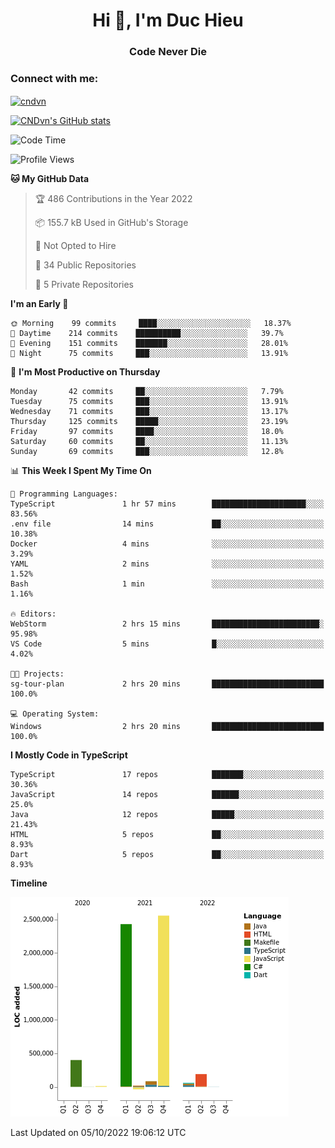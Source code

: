 <h1 align="center">Hi 👋, I'm Duc Hieu</h1>
<h3 align="center">Code Never Die</h3>

<h3 align="left">Connect with me:</h3>
<p align="left">
<a href="https://linkedin.com/in/cndvn" target="blank"><img align="center" src="https://img.shields.io/badge/LinkedIn-0077B5?style=for-the-badge&logo=linkedin&logoColor=white" alt="cndvn"/></a>
<!--
<a href="https://fb.com/cnd.duchieu" target="blank"><img align="center" src="https://img.shields.io/badge/Facebook-1877F2?style=for-the-badge&logo=facebook&logoColor=white" alt="cnd.duchieu"/></a>
 -->
</p>

[![CNDvn's GitHub stats](https://github-readme-stats.vercel.app/api?username=cndvn)](https://github.com/anuraghazra/github-readme-stats)

<!--START_SECTION:waka-->
![Code Time](http://img.shields.io/badge/Code%20Time-891%20hrs%2029%20mins-blue)

![Profile Views](http://img.shields.io/badge/Profile%20Views-2-blue)

**🐱 My GitHub Data** 

> 🏆 486 Contributions in the Year 2022
 > 
> 📦 155.7 kB Used in GitHub's Storage 
 > 
> 🚫 Not Opted to Hire
 > 
> 📜 34 Public Repositories 
 > 
> 🔑 5 Private Repositories  
 > 
**I'm an Early 🐤** 

```text
🌞 Morning    99 commits     ████░░░░░░░░░░░░░░░░░░░░░   18.37% 
🌆 Daytime    214 commits    ██████████░░░░░░░░░░░░░░░   39.7% 
🌃 Evening    151 commits    ███████░░░░░░░░░░░░░░░░░░   28.01% 
🌙 Night      75 commits     ███░░░░░░░░░░░░░░░░░░░░░░   13.91%

```
📅 **I'm Most Productive on Thursday** 

```text
Monday       42 commits     ██░░░░░░░░░░░░░░░░░░░░░░░   7.79% 
Tuesday      75 commits     ███░░░░░░░░░░░░░░░░░░░░░░   13.91% 
Wednesday    71 commits     ███░░░░░░░░░░░░░░░░░░░░░░   13.17% 
Thursday     125 commits    █████░░░░░░░░░░░░░░░░░░░░   23.19% 
Friday       97 commits     ████░░░░░░░░░░░░░░░░░░░░░   18.0% 
Saturday     60 commits     ██░░░░░░░░░░░░░░░░░░░░░░░   11.13% 
Sunday       69 commits     ███░░░░░░░░░░░░░░░░░░░░░░   12.8%

```


📊 **This Week I Spent My Time On** 

```text
💬 Programming Languages: 
TypeScript               1 hr 57 mins        █████████████████████░░░░   83.56% 
.env file                14 mins             ██░░░░░░░░░░░░░░░░░░░░░░░   10.38% 
Docker                   4 mins              ░░░░░░░░░░░░░░░░░░░░░░░░░   3.29% 
YAML                     2 mins              ░░░░░░░░░░░░░░░░░░░░░░░░░   1.52% 
Bash                     1 min               ░░░░░░░░░░░░░░░░░░░░░░░░░   1.16%

🔥 Editors: 
WebStorm                 2 hrs 15 mins       ████████████████████████░   95.98% 
VS Code                  5 mins              █░░░░░░░░░░░░░░░░░░░░░░░░   4.02%

🐱‍💻 Projects: 
sg-tour-plan             2 hrs 20 mins       █████████████████████████   100.0%

💻 Operating System: 
Windows                  2 hrs 20 mins       █████████████████████████   100.0%

```

**I Mostly Code in TypeScript** 

```text
TypeScript               17 repos            ███████░░░░░░░░░░░░░░░░░░   30.36% 
JavaScript               14 repos            ██████░░░░░░░░░░░░░░░░░░░   25.0% 
Java                     12 repos            █████░░░░░░░░░░░░░░░░░░░░   21.43% 
HTML                     5 repos             ██░░░░░░░░░░░░░░░░░░░░░░░   8.93% 
Dart                     5 repos             ██░░░░░░░░░░░░░░░░░░░░░░░   8.93%

```


**Timeline**

![Chart not found](https://raw.githubusercontent.com/CNDvn/CNDvn/main/charts/bar_graph.png) 


 Last Updated on 05/10/2022 19:06:12 UTC
<!--END_SECTION:waka-->
